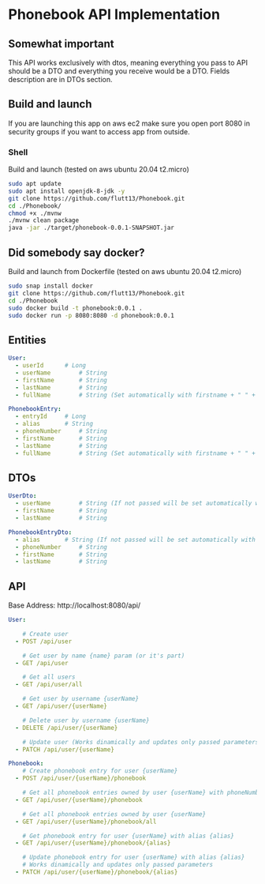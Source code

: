 # Phonebook API Implementation

## Somewhat important
This API works exclusively with dtos, meaning everything you pass to API should be a DTO and everything you receive would be a DTO.
Fields description are in DTOs section.

## Build and launch

If you are launching this app on aws ec2 make sure you open port 8080 in security groups if you want to access app from outside.

### Shell

Build and launch (tested on aws ubuntu 20.04 t2.micro)
```bash
sudo apt update
sudo apt install openjdk-8-jdk -y
git clone https://github.com/flutt13/Phonebook.git
cd ./Phonebook/
chmod +x ./mvnw
./mvnw clean package
java -jar ./target/phonebook-0.0.1-SNAPSHOT.jar
```

## Did somebody say docker?

Build and launch from Dockerfile (tested on aws ubuntu 20.04 t2.micro)
```bash
sudo snap install docker
git clone https://github.com/flutt13/Phonebook.git
cd ./Phonebook
sudo docker build -t phonebook:0.0.1 .
sudo docker run -p 8080:8080 -d phonebook:0.0.1
```

## Entities
```yaml
User:
  - userId		# Long
  - userName		# String
  - firstName		# String
  - lastName		# String
  - fullName		# String (Set automatically with firstname + " " + lastName)

PhonebookEntry:
  - entryId		# Long
  - alias		# String
  - phoneNumber		# String
  - firstName		# String
  - lastName		# String
  - fullName		# String (Set automatically with firstname + " " + lastName)
```

## DTOs

```yaml
UserDto:
  - userName		# String (If not passed will be set automatically with random string of length 8)
  - firstName		# String
  - lastName		# String

PhonebookEntryDto:
  - alias		# String (If not passed will be set automatically with upper cased first letters of firstName + lastName)
  - phoneNumber		# String
  - firstName		# String
  - lastName		# String
```
## API

Base Address: http://localhost:8080/api/

```yaml
User:

    # Create user
  - POST /api/user

    # Get user by name {name} param (or it's part)
  - GET /api/user

    # Get all users
  - GET /api/user/all

    # Get user by username {userName}
  - GET /api/user/{userName}

    # Delete user by username {userName}
  - DELETE /api/user/{userName}

    # Update user (Works dinamically and updates only passed parameters)
  - PATCH /api/user/{userName}

Phonebook:
    # Create phonebook entry for user {userName}
  - POST /api/user/{userName}/phonebook

    # Get all phonebook entries owned by user {userName} with phoneNumber parameter (ex. +79275821745)
  - GET /api/user/{userName}/phonebook

    # Get all phonebook entries owned by user {userName}
  - GET /api/user/{userName}/phonebook/all

    # Get phonebook entry for user {userName} with alias {alias}
  - GET /api/user/{userName}/phonebook/{alias}

    # Update phonebook entry for user {userName} with alias {alias} 
    # Works dinamically and updates only passed parameters
  - PATCH /api/user/{userName}/phonebook/{alias}
```
